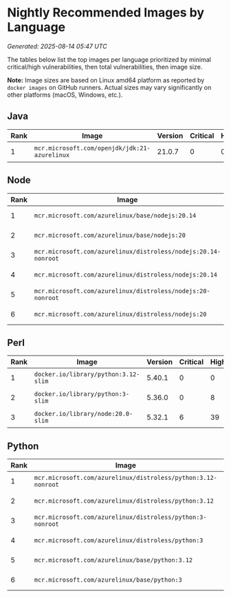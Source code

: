# Nightly Recommended Images by Language

_Generated: 2025-08-14 05:47 UTC_

The tables below list the top images per language prioritized by minimal critical/high vulnerabilities, then total vulnerabilities, then image size.

**Note:** Image sizes are based on Linux amd64 platform as reported by `docker images` on GitHub runners. Actual sizes may vary significantly on other platforms (macOS, Windows, etc.).

## Java

| Rank | Image | Version | Critical | High | Total | Size |
|------|-------|---------|----------|------|-------|------|
| 1 | `mcr.microsoft.com/openjdk/jdk:21-azurelinux` | 21.0.7 | 0 | 0 | 0 | 723.0 MB |

## Node

| Rank | Image | Version | Critical | High | Total | Size |
|------|-------|---------|----------|------|-------|------|
| 1 | `mcr.microsoft.com/azurelinux/base/nodejs:20.14` | 20.14.0 | 0 | 0 | 0 | 146.0 MB |
| 2 | `mcr.microsoft.com/azurelinux/base/nodejs:20` | 20.14.0 | 0 | 0 | 0 | 146.0 MB |
| 3 | `mcr.microsoft.com/azurelinux/distroless/nodejs:20.14-nonroot` | 20.14.0 | 0 | 1 | 3 | 164.0 MB |
| 4 | `mcr.microsoft.com/azurelinux/distroless/nodejs:20.14` | 20.14.0 | 0 | 1 | 3 | 164.0 MB |
| 5 | `mcr.microsoft.com/azurelinux/distroless/nodejs:20-nonroot` | 20.14.0 | 0 | 1 | 3 | 164.0 MB |
| 6 | `mcr.microsoft.com/azurelinux/distroless/nodejs:20` | 20.14.0 | 0 | 1 | 3 | 164.0 MB |

## Perl

| Rank | Image | Version | Critical | High | Total | Size |
|------|-------|---------|----------|------|-------|------|
| 1 | `docker.io/library/python:3.12-slim` | 5.40.1 | 0 | 0 | 52 | 119.0 MB |
| 2 | `docker.io/library/python:3-slim` | 5.36.0 | 0 | 8 | 80 | 206.0 MB |
| 3 | `docker.io/library/node:20.0-slim` | 5.32.1 | 6 | 39 | 216 | 250.0 MB |

## Python

| Rank | Image | Version | Critical | High | Total | Size |
|------|-------|---------|----------|------|-------|------|
| 1 | `mcr.microsoft.com/azurelinux/distroless/python:3.12-nonroot` | 3.12.9 | 0 | 0 | 0 | 83.8 MB |
| 2 | `mcr.microsoft.com/azurelinux/distroless/python:3.12` | 3.12.9 | 0 | 0 | 0 | 83.8 MB |
| 3 | `mcr.microsoft.com/azurelinux/distroless/python:3-nonroot` | 3.12.9 | 0 | 0 | 0 | 83.8 MB |
| 4 | `mcr.microsoft.com/azurelinux/distroless/python:3` | 3.12.9 | 0 | 0 | 0 | 83.8 MB |
| 5 | `mcr.microsoft.com/azurelinux/base/python:3.12` | 3.12.9 | 0 | 0 | 0 | 138.0 MB |
| 6 | `mcr.microsoft.com/azurelinux/base/python:3` | 3.12.9 | 0 | 0 | 0 | 138.0 MB |
